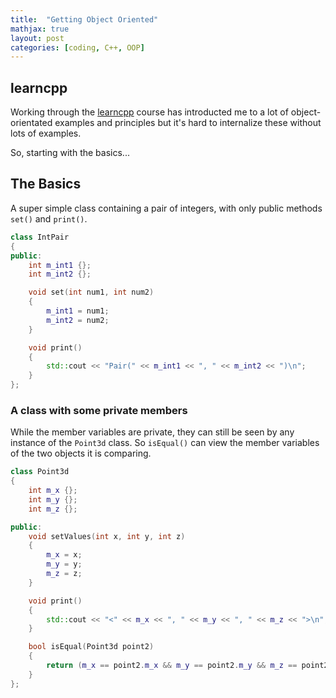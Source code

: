 ```yaml
---
title:  "Getting Object Oriented"
mathjax: true
layout: post
categories: [coding, C++, OOP] 
---
```


## learncpp

Working through the [learncpp](https://www.learncpp.com) course has introducted me to a lot of object-orientated examples and principles but it's hard to internalize these without lots of examples.

So, starting with the basics...

## The Basics

A super simple class containing a pair of integers, with only public methods `set()` and `print()`.

```cpp
class IntPair
{
public:
    int m_int1 {};
    int m_int2 {};

    void set(int num1, int num2)
    {
        m_int1 = num1;
        m_int2 = num2;
    }

    void print()
    {
        std::cout << "Pair(" << m_int1 << ", " << m_int2 << ")\n";
    }
};
```

### A class with some private members

While the member variables are private, they can still be seen by any instance of the `Point3d` class. So `isEqual()` can view the member variables of the two objects it is comparing. 

```cpp
class Point3d
{
    int m_x {};
    int m_y {};
    int m_z {};

public:
    void setValues(int x, int y, int z)
    {
        m_x = x;
        m_y = y;
        m_z = z;
    }

    void print()
    {
        std::cout << "<" << m_x << ", " << m_y << ", " << m_z << ">\n";
    }

    bool isEqual(Point3d point2)
    {
        return (m_x == point2.m_x && m_y == point2.m_y && m_z == point2.m_z);
    }
};
```

